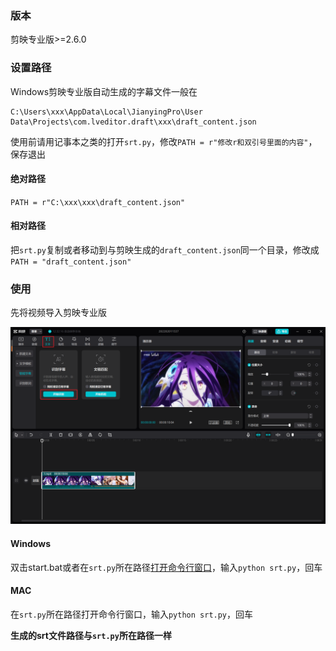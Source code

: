 ### 版本

剪映专业版>=2.6.0

### 设置路径

Windows剪映专业版自动生成的字幕文件一般在

```
C:\Users\xxx\AppData\Local\JianyingPro\User Data\Projects\com.lveditor.draft\xxx\draft_content.json
```

使用前请用记事本之类的打开`srt.py`，修改`PATH = r"修改r和双引号里面的内容"`，保存退出

#### 绝对路径

`PATH = r"C:\xxx\xxx\draft_content.json"`

#### 相对路径

把`srt.py`复制或者移动到与剪映生成的`draft_content.json`同一个目录，修改成`PATH = "draft_content.json"`

### 使用

先将视频导入剪映专业版

<img src="Snipaste_2022-02-18_12-32-39.png" alt="Snipaste_2022-02-18_12-32-39" width=900 />

#### Windows

双击start.bat或者在`srt.py`所在路径[打开命令行窗口](https://gitee.com/djj45/asoul/blob/master/ffmpeg.md#%E5%9C%A8%E6%9F%90%E4%B8%80%E7%9B%AE%E5%BD%95%E4%B8%8B%E4%BD%BF%E7%94%A8ffmpeg)，输入`python srt.py`，回车

#### MAC

在`srt.py`所在路径打开命令行窗口，输入`python srt.py`，回车

**生成的srt文件路径与`srt.py`所在路径一样**

